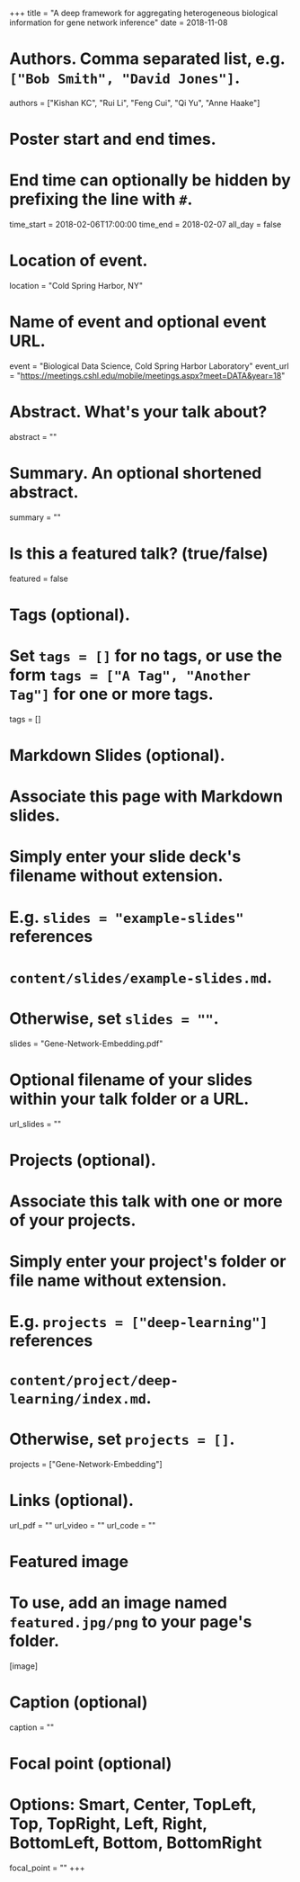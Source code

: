 +++
title = "A deep framework for aggregating heterogeneous biological information for gene network inference"
date = 2018-11-08

# Authors. Comma separated list, e.g. `["Bob Smith", "David Jones"]`.
authors = ["Kishan KC", "Rui Li", "Feng Cui", "Qi Yu", "Anne Haake"]

# Poster start and end times.
#   End time can optionally be hidden by prefixing the line with `#`.
time_start = 2018-02-06T17:00:00
time_end = 2018-02-07
all_day = false

# Location of event.
location = "Cold Spring Harbor, NY"

# Name of event and optional event URL.
event = "Biological Data Science, Cold Spring Harbor Laboratory"
event_url = "https://meetings.cshl.edu/mobile/meetings.aspx?meet=DATA&year=18"

# Abstract. What's your talk about?
abstract = ""

# Summary. An optional shortened abstract.
summary = ""

# Is this a featured talk? (true/false)
featured = false

# Tags (optional).
#   Set `tags = []` for no tags, or use the form `tags = ["A Tag", "Another Tag"]` for one or more tags.
tags = []

# Markdown Slides (optional).
#   Associate this page with Markdown slides.
#   Simply enter your slide deck's filename without extension.
#   E.g. `slides = "example-slides"` references 
#   `content/slides/example-slides.md`.
#   Otherwise, set `slides = ""`.
slides = "Gene-Network-Embedding.pdf"

# Optional filename of your slides within your talk folder or a URL.
url_slides = ""

# Projects (optional).
#   Associate this talk with one or more of your projects.
#   Simply enter your project's folder or file name without extension.
#   E.g. `projects = ["deep-learning"]` references 
#   `content/project/deep-learning/index.md`.
#   Otherwise, set `projects = []`.
projects = ["Gene-Network-Embedding"]

# Links (optional).
url_pdf = ""
url_video = ""
url_code = ""

# Featured image
# To use, add an image named `featured.jpg/png` to your page's folder. 
[image]
  # Caption (optional)
  caption = ""

  # Focal point (optional)
  # Options: Smart, Center, TopLeft, Top, TopRight, Left, Right, BottomLeft, Bottom, BottomRight
  focal_point = ""
+++



